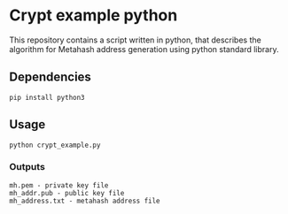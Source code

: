 # Crypt example python

This repository contains a script written in python, that describes the algorithm for Metahash address generation using python standard library.

## Dependencies

```shell
pip install python3
```

## Usage

```shell
python crypt_example.py
```

### Outputs

```shell
mh.pem - private key file
mh_addr.pub - public key file
mh_address.txt - metahash address file
```
